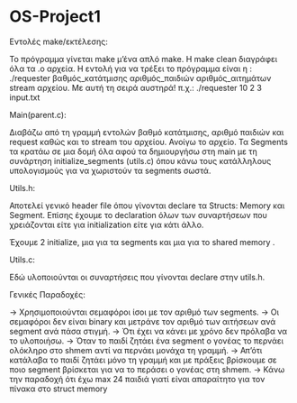 # OS-Project1

Εντολές make/εκτέλεσης: 

Το πρόγραμμα γίνεται make μ’ένα απλό make. Η make clean διαγράφει όλα τα .ο αρχεία. Η εντολή για να τρέξει το πρόγραμμα είναι η : ./requester βαθμός_κατάτμισης αριθμός_παιδιών αριθμός_αιτημάτων stream αρχείου. Με αυτή τη σειρά αυστηρά! 
π.χ.:   ./requester 10 2 3 input.txt

Main(parent.c):

Διαβάζω από τη γραμμή εντολών βαθμό κατάτμισης, αριθμό παιδιών και request καθώς και το stream του αρχείου.
Ανοίγω το αρχείο.
Τα Segments τα κρατάω σε μια δομή όλα αφού τα δημιουργήσω στη main με τη συνάρτηση initialize_segments (utils.c) όπου κάνω τους κατάλληλους υπολογισμούς για να χωριστούν τα segments σωστά.

Utils.h:

Αποτελεί γενικό header file όπου γίνονται declare τα Structs: Memory και Segment. Επίσης έχουμε το declaration όλων των συναρτήσεων που χρειάζονται είτε για initialization είτε για κάτι άλλο.

Έχουμε 2 initialize, μια για τα segments και μια για το shared memory .

Utils.c:

Εδώ υλοποιούνται οι συναρτήσεις που γίνονται declare στην utils.h. 

Γενικές Παραδοχές:

→ Χρησιμοποιούνται σεμαφόροι ίσοι με τον αριθμό των segments.
→ Οι σεμαφόροι δεν είναι binary και μετράνε τον αριθμό των αιτήσεων ανά segment ανά πάσα στιγμή. 
→ Ότι έχει να κάνει με χρόνο δεν πρόλαβα να το υλοποιήσω. 
→ Όταν το παιδί ζητάει ένα segment ο γονέας το περνάει ολόκληρο στο shmem αντί να περνάει μονάχα τη γραμμή.
→ Απ’ότι κατάλαβα το παιδί ζητάει μόνο τη γραμμή και με πράξεις βρίσκουμε σε ποιο segment βρίσκεται για να το περάσει ο γονέας στη shmem.
→ Κάνω την παραδοχή ότι έχω max 24 παιδιά γιατί είναι απαραίτητο για τον πίνακα στο struct memory
